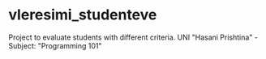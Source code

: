 # vleresimi_studenteve
Project to evaluate students with different criteria. UNI "Hasani Prishtina" - Subject: "Programming 101"
